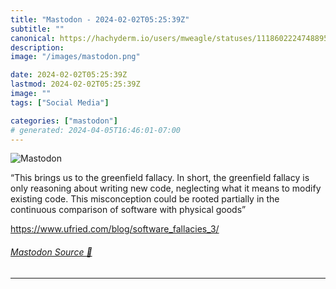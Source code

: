 ```yaml
---
title: "Mastodon - 2024-02-02T05:25:39Z"
subtitle: ""
canonical: https://hachyderm.io/users/mweagle/statuses/111860222474889557
description:
image: "/images/mastodon.png"

date: 2024-02-02T05:25:39Z
lastmod: 2024-02-02T05:25:39Z
image: ""
tags: ["Social Media"]

categories: ["mastodon"]
# generated: 2024-04-05T16:46:01-07:00
---
```

![Mastodon](/images/mastodon.png)

<p>“This brings us to the greenfield fallacy. In short, the greenfield fallacy is only reasoning about writing new code, neglecting what it means to modify existing code. This misconception could be rooted partially in the continuous comparison of software with physical goods”</p><p><a href="https://www.ufried.com/blog/software_fallacies_3/" target="_blank" rel="nofollow noopener noreferrer" translate="no"><span class="invisible">https://www.</span><span class="ellipsis">ufried.com/blog/software_falla</span><span class="invisible">cies_3/</span></a></p>


###### [Mastodon Source 🐘](https://hachyderm.io/@mweagle/111860222474889557)

___
